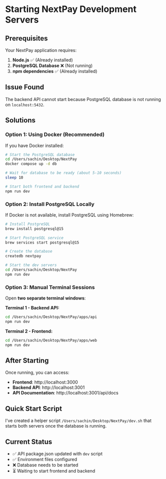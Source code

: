 # Starting NextPay Development Servers

## Prerequisites

Your NextPay application requires:

1. **Node.js** ✅ (Already installed)
2. **PostgreSQL Database** ❌ (Not running)
3. **npm dependencies** ✅ (Already installed)

## Issue Found

The backend API cannot start because PostgreSQL database is not running on `localhost:5432`.

## Solutions

### Option 1: Using Docker (Recommended)

If you have Docker installed:

```bash
# Start the PostgreSQL database
cd /Users/sachin/Desktop/NextPay
docker compose up -d db

# Wait for database to be ready (about 5-10 seconds)
sleep 10

# Start both frontend and backend
npm run dev
```

### Option 2: Install PostgreSQL Locally

If Docker is not available, install PostgreSQL using Homebrew:

```bash
# Install PostgreSQL
brew install postgresql@15

# Start PostgreSQL service
brew services start postgresql@15

# Create the database
createdb nextpay

# Start the dev servers
cd /Users/sachin/Desktop/NextPay
npm run dev
```

### Option 3: Manual Terminal Sessions

Open **two separate terminal windows**:

**Terminal 1 - Backend API:**

```bash
cd /Users/sachin/Desktop/NextPay/apps/api
npm run dev
```

**Terminal 2 - Frontend:**

```bash
cd /Users/sachin/Desktop/NextPay/apps/web
npm run dev
```

## After Starting

Once running, you can access:

- **Frontend**: http://localhost:3000
- **Backend API**: http://localhost:3001
- **API Documentation**: http://localhost:3001/api/docs

## Quick Start Script

I've created a helper script `/Users/sachin/Desktop/NextPay/dev.sh` that starts both servers once the database is running.

## Current Status

- ✅ API package.json updated with `dev` script
- ✅ Environment files configured
- ❌ Database needs to be started
- ⏳ Waiting to start frontend and backend
